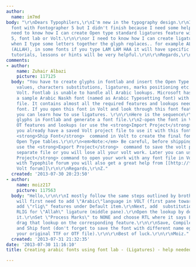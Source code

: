 ```yaml
---
author:
  name: im7md
body: "\r\nDears Typophilers,\r\nI'm new in the typography design.\r\nI did an arabic
  font with Fontographer 5 but I didn't finish because I need some help.\r\n\r\nI
  need to know how I can create Open type standard ligatures feature with Fontographer
  5, font lab or Volt.\r\n\r\nor I need to know how I can create ligatures feature..
  when I type some letters together the glyph replaces.. for example AL-JALALAH WORD
  (ALLAH), in some fonts if you type LAM LAM HAA it will have specific shape.\r\n\r\nany
  tutorials, lessons or hints will be very helpful.\r\n\r\nRegards,\r\nMohammed\r\nmohammed.faqier@gmail.com"
comments:
- author:
    name: Zuhair Albazi
    picture: 117125
  body: "You have to create glyphs in fontlab and insert the Open Type tables (Unicode
    values, characters substitutions, ligatures, marks positioning etc.) through MS
    Volt. Fontlab is unable to handle all Arabic lookups. Microsoft has also provided
    a sample Arabic Naskh font (named as Arabic Typesetting font) with Volt project
    file. It contains almost all the required features and lookups needed for an Arabic
    font. If you open this font in Volt and look through this font features and lookups
    you can learn how to use ligatures. \r\n\r\nHere is the sequence\r\n\r\n1- create
    glyphs in Fontlab and generate a font file.\r\n2-open the font in Volt and insert
    OT features and lookups (or use the <strong>Import Project</strong> command if
    you already have a saved Volt project file to use it with this font file).\r\n3-use
    <strong>Ship Font</strong>  command in Volt to create the final font containing
    Open Type tables.\r\n\r\n<em>Note:</em> Be careful, before shipping font always
    use the <strong>Export Project</strong>  command to save the volt project as a
    separate file or you will lose all your volt work. Later you can use the <strong>Import
    Project</strong> command to open your work with any font file in Volt.\r\n\r\nAlong
    with Typophile forum you will also get a great help from [[http://forum.fontlab.com/microsoft-visual-opentype-layout-tool-%28volt%29/?PHPSESSID=54680a4dfe4b5fc0a4a8efd2849ec6a7|
    Volt forum]]\r\n\r\nRegards,\r\nZ."
  created: '2013-07-30 20:23:50'
- author:
    name: moiz217
    picture: 117563
  body: "Hello,\r\n\r\nI mostly follow the same steps outlined by brother Zuhair.\r\n\r\nYou
    will first need to add \"Arabic\"language in VOLT (first pane towards left).\r\nThen
    add \"rlig\" features under Default item.\r\nNext, add  substitution lookup namely
    RLIG for \"Allah\" ligature (middle pane).\r\nOpen the lookup by double clicking
    it.\r\nSet \"Process Marks\" to NONE and choose RTL where it says LTR (far right)\r\nThen
    drag that lookup on the corresponding feature.\r\n\r\nSave, Compile, Export Project
    and Ship font (don't forget to save the font with different name eg. don't overwrite
    your original TTF or OTF file).\r\n\r\nBest of luck.\r\n\r\nMoiz."
  created: '2013-07-31 21:32:35'
date: '2013-07-30 11:16:10'
title: Creating arabic fonts using font lab - (Ligatures) - help needed

---
```

